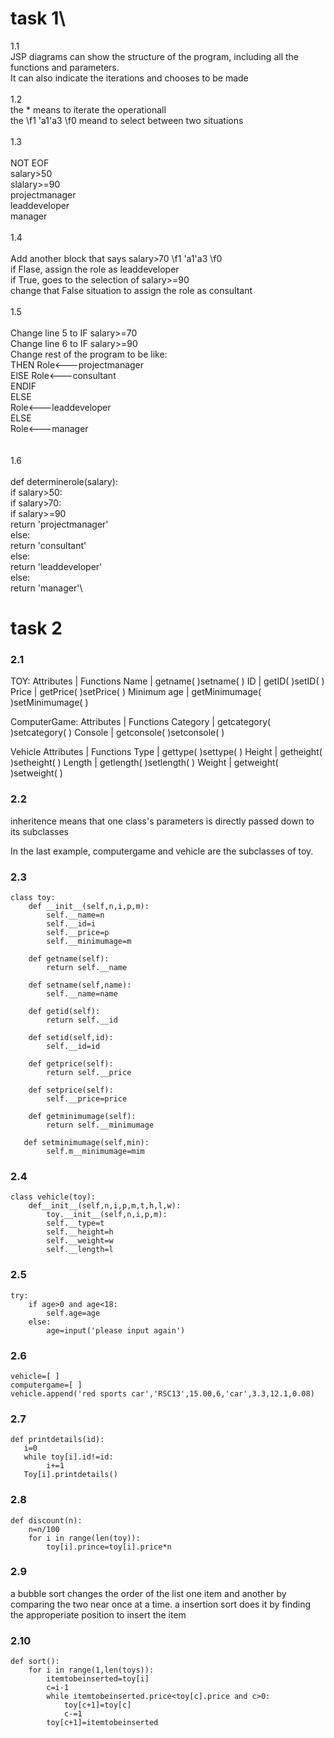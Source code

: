
# task 1\
1.1\
JSP diagrams can show the structure of the program, including all the functions and parameters.\
It can also indicate the iterations and chooses to be made\
\
1.2\
the * means to iterate the operationall\
the 
\f1 \'a1\'a3
\f0 meand to select between two situations\
\
1.3\
\
NOT EOF\
salary>50\
slalary>=90\
projectmanager\
leaddeveloper\
manager\
\
1.4\
\
Add another block that says salary>70
\f1 \'a1\'a3
\f0 \
if Flase, assign the role as leaddeveloper\
if True, goes to the selection of salary>=90\
change that False situation to assign the role as consultant\
\
1.5\
\
Change line 5 to IF salary>=70\
Change line 6 to IF salary>=90\
Change rest of the program to be like:\
            THEN Role<---projectmanager\
            ElSE Role<---consultant\
        ENDIF\
    ELSE\
        Role<---leaddeveloper\
ELSE\
    Role<---manager\
    \
    \
1.6\
\
    def determinerole(salary):\
        if salary>50:\
            if salary>70:\
                if salary>=90\
                    return 'projectmanager'\
                else:\
                    return 'consultant'\
            else:\
                return 'leaddeveloper'\
        else:\
            return 'manager'\
# task 2
### 2.1
TOY:
Attributes        | Functions
Name              | getname( )setname( )
ID                    | getID( )setID( )
Price               | getPrice( )setPrice( )
Minimum age  | getMinimumage( )setMinimumage( )

ComputerGame:
Attributes        | Functions
Category         | getcategory( )setcategory( )
Console          | getconsole( )setconsole( )

Vehicle
Attributes        | Functions
Type                | gettype( )settype( )
Height             | getheight( )setheight( )
Length             | getlength( )setlength( )
Weight             | getweight( )setweight( )

### 2.2
inheritence means that one class's parameters is directly passed down to its subclasses

In the last example, computergame and vehicle are the subclasses of toy.

### 2.3

    class toy:
        def __init__(self,n,i,p,m):
            self.__name=n
            self.__id=i
            self.__price=p
            self.__minimumage=m
        
        def getname(self):
            return self.__name
            
        def setname(self,name):
            self.__name=name
            
        def getid(self):
            return self.__id
        
        def setid(self,id):
            self.__id=id
        
        def getprice(self):
            return self.__price
            
        def setprice(self):
            self.__price=price
        
        def getminimumage(self):
            return self.__minimumage
       
       def setminimumage(self,min):
            self.m__minimumage=mim
            
        
### 2.4

    class vehicle(toy):
        def__init__(self,n,i,p,m,t,h,l,w):
            toy.__init__(self,n,i,p,m):
            self.__type=t
            self.__height=h
            self.__weight=w
            self.__length=l
            
            
### 2.5

    try:
        if age>0 and age<18:
            self.age=age
        else:
            age=input('please input again')
        

### 2.6

    vehicle=[ ]
    computergame=[ ]
    vehicle.append('red sports car','RSC13',15.00,6,'car',3.3,12.1,0.08)
    
### 2.7

    def printdetails(id):
       i=0
       while toy[i].id!=id:
            i+=1
       Toy[i].printdetails()
       
       
### 2.8

    def discount(n):
        n=n/100
        for i in range(len(toy)):
            toy[i].prince=toy[i].price*n
    

### 2.9

 a bubble sort changes the order of the list one item and another by comparing the two near once at a time.
 a insertion sort does it by finding the approperiate position to insert the item
 
 ### 2.10
 
 
    def sort():
        for i in range(1,len(toys)):
            itemtobeinserted=toy[i]
            c=i-1
            while itemtobeinserted.price<toy[c].price and c>0:
                toy[c+1]=toy[c]
                c-=1
            toy[c+1]=itemtobeinserted


